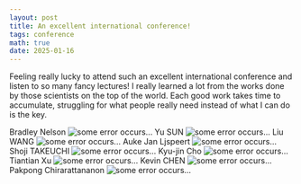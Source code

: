 ```yaml
---
layout: post
title: An excellent international conference!
tags: conference
math: true
date: 2025-01-16
---
```


Feeling really lucky to attend such an excellent international conference and listen to so many fancy lectures!
I really learned a lot from the works done by those scientists on the top of the world.
Each good work takes time to accumulate, struggling for what people really need instead of what I can do is the key. 

Bradley Nelson
![some error occurs...](/PostMaterial/BradleyNelson.jpg)
Yu SUN
![some error occurs...](/PostMaterial/YuSUN.jpg)
Liu WANG
![some error occurs...](/PostMaterial/LiuWANG.jpg)
Auke Jan Ljspeert
![some error occurs...](/PostMaterial/AukeJanljspeert.jpg)
Shoji TAKEUCHI
![some error occurs...](/PostMaterial/ShojiTakeuchi.jpg)
Kyu-jin Cho
![some error occurs...](/PostMaterial/KyujinCho.jpg)
Tiantian Xu
![some error occurs...](/PostMaterial/TiantianXu.jpg)
Kevin CHEN
![some error occurs...](/PostMaterial/KevinChen.jpg)
Pakpong Chirarattananon
![some error occurs...](/PostMaterial/Pakpong.jpg)
